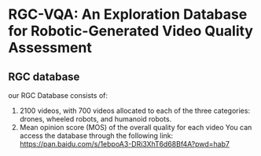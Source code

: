 # RGC-VQA: An Exploration Database for Robotic-Generated Video Quality Assessment

## RGC database

our RGC Database consists of:
1. 2100 videos, with 700 videos allocated to each of the three categories: drones, wheeled robots, and humanoid robots.
2. Mean opinion score (MOS) of the overall quality for each video
You can access the database through the following link: https://pan.baidu.com/s/1ebpoA3-DRi3XhT6d68Bf4A?pwd=hab7
